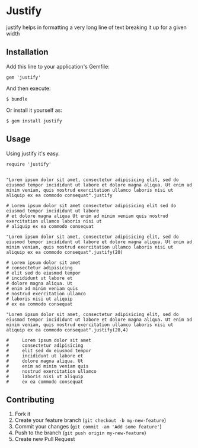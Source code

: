 # Justify

justify helps in formatting a very long line of text breaking it up for a given width

## Installation

Add this line to your application's Gemfile:

    gem 'justify'

And then execute:

    $ bundle

Or install it yourself as:

    $ gem install justify

## Usage

Using justify it's easy.

```
require 'justify'


"Lorem ipsum dolor sit amet, consectetur adipisicing elit, sed do eiusmod tempor incididunt ut labore et dolore magna aliqua. Ut enim ad minim veniam, quis nostrud exercitation ullamco laboris nisi ut aliquip ex ea commodo consequat".justify

# Lorem ipsum dolor sit amet consectetur adipisicing elit sed do eiusmod tempor incididunt ut labore
# et dolore magna aliqua Ut enim ad minim veniam quis nostrud exercitation ullamco laboris nisi ut
# aliquip ex ea commodo consequat

"Lorem ipsum dolor sit amet, consectetur adipisicing elit, sed do eiusmod tempor incididunt ut labore et dolore magna aliqua. Ut enim ad minim veniam, quis nostrud exercitation ullamco laboris nisi ut aliquip ex ea commodo consequat".justify(20)

# Lorem ipsum dolor sit amet
# consectetur adipisicing
# elit sed do eiusmod tempor
# incididunt ut labore et
# dolore magna aliqua. Ut
# enim ad minim veniam quis
# nostrud exercitation ullamco
# laboris nisi ut aliquip
# ex ea commodo consequat

"Lorem ipsum dolor sit amet, consectetur adipisicing elit, sed do eiusmod tempor incididunt ut labore et dolore magna aliqua. Ut enim ad minim veniam, quis nostrud exercitation ullamco laboris nisi ut aliquip ex ea commodo consequat".justify(20,4)

#     Lorem ipsum dolor sit amet
#     consectetur adipisicing
#     elit sed do eiusmod tempor
#     incididunt ut labore et
#     dolore magna aliqua. Ut
#     enim ad minim veniam quis
#     nostrud exercitation ullamco
#     laboris nisi ut aliquip
#     ex ea commodo consequat
```

## Contributing

1. Fork it
2. Create your feature branch (`git checkout -b my-new-feature`)
3. Commit your changes (`git commit -am 'Add some feature'`)
4. Push to the branch (`git push origin my-new-feature`)
5. Create new Pull Request
